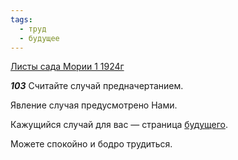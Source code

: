 ```yaml
---
tags:
  - труд
  - будущее
---
```


[Листы сада Мории 1 1924г](https://127.0.0.1:4002/agni/1924)

___103___
Считайте случай предначертанием.   

Явление случая предусмотрено Нами.   

Кажущийся случай для вас — страница [будущего](../../../tags/#будущее).   

Можете спокойно и бодро трудиться.    

